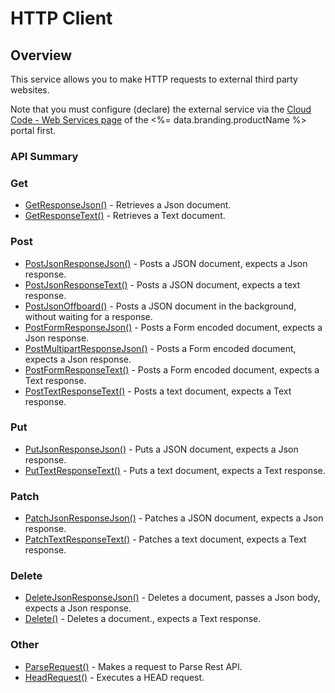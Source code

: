 # HTTP Client
## Overview



This service allows you to make HTTP requests to external third party websites.

Note that you must configure (declare) the external service via the [Cloud Code - Web Services page](https://portal.braincloudservers.com/admin/dashboard#/development/core-settings-services) of the <%= data.branding.productName %> portal first.


### API Summary

### Get
* [GetResponseJson()](/api/cc/httpclient/getresponsejson) - Retrieves a Json document.
* [GetResponseText()](/api/cc/httpclient/getresponsetext) - Retrieves a Text document.

### Post
* [PostJsonResponseJson()](/api/cc/httpclient/postjsonresponsejson) - Posts a JSON document, expects a Json response.
* [PostJsonResponseText()](/api/cc/httpclient/postjsonresponsetext) - Posts a JSON document, expects a text response.
* [PostJsonOffboard()](/api/cc/httpclient/postjsonresponsetext) - Posts a JSON document in the background, without waiting for a response.
* [PostFormResponseJson()](/api/cc/httpclient/postformresponsejson) - Posts a Form encoded document, expects a Json response.
* [PostMultipartResponseJson()](/api/cc/httpclient/postmultipartresponsejson) - Posts a Form encoded document, expects a Json response.
* [PostFormResponseText()](/api/cc/httpclient/postformresponsetext) - Posts a Form encoded document, expects a Text response.
* [PostTextResponseText()](/api/cc/httpclient/posttextresponsetext) - Posts a text document, expects a Text response.

### Put
* [PutJsonResponseJson()](/api/cc/httpclient/putjsonresponsejson) - Puts a JSON document, expects a Json response.
* [PutTextResponseText()](/api/cc/httpclient/puttextresponsetext) - Puts a text document, expects a Text response.

### Patch
* [PatchJsonResponseJson()](/api/cc/httpclient/patchjsonresponsejson) - Patches a JSON document, expects a Json response.
* [PatchTextResponseText()](/api/cc/httpclient/patchtextresponsetext) - Patches a text document, expects a Text response.

### Delete
* [DeleteJsonResponseJson()](/api/cc/httpclient/deletejsonresponsejson) - Deletes a document, passes a Json body, expects a Json response.
* [Delete()](/api/cc/httpclient/delete) - Deletes a document., expects a Text response.

### Other
* [ParseRequest()](/api/cc/httpclient/parserequest) - Makes a request to Parse Rest API.
* [HeadRequest()](/api/cc/httpclient/headrequest) - Executes a HEAD request.


<DocCardList />